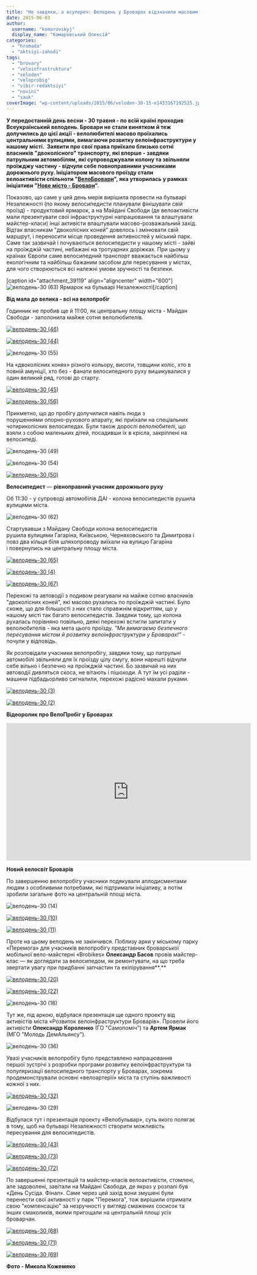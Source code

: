 ```yaml
---
title: "Не завдяки, а всупереч: Велодень у Броварах відзначили масовим велопробігом"
date: 2015-06-03
author: 
  username: "komarovskyj"
  display_name: "Комаровський Олексій"
categories: 
  - "hromada"
  - "aktsiyi-zahodi"
tags: 
  - "brovary"
  - "veloinfrastruktura"
  - "veloden"
  - "veloprobig"
  - "vibir-redaktsiyi"
  - "novini"
  - "sauk"
coverImage: "wp-content/uploads/2015/06/veloden-30-15-e1433167192525.jpg"
---
```


**У передостанній день весни - 30 травня - по всій країні проходив Всеукраїнський велодень. Бровари не стали винятком й теж долучились до цієї акції - велолюбителі масово проїхались центральними вулицями, вимагаючи розвитку велоінфраструктури у нашому місті.  Заявити про свої права приїхало близько сотні власників "двоколісного" транспорту, які вперше - завдяки патрульним автомобілям, які супроводжували колону та звільняли проїжджу частину - відчули себе повноправними учасниками дорожнього руху. Ініціатором масового проїзду стали велоактивісти спільноти "[ВелоБровари](https://www.facebook.com/groups/435367053304258/?fref=ts)", яка утворилась у рамках ініціативи "[Нове місто - Бровари](https://www.facebook.com/groups/1588908808062785/)".**

Показово, що саме у цей день мерія вирішила провести на бульварі Незалежності (по якому велосипедисти планували фінішувати свій проїзд) - продуктовий ярмарок, а на Майдані Свободи (де велоактивісти мали презентувати свої інфраструктурні напрацювання та влаштувати майстер-класи) інші активісти влаштували масово-розважальний захід. Відтак власникам "двоколісних коней" довелось і змінювати свій маршрут, і переносити місце проведення активностей у міський парк. Саме так зазвичай і почуваються велосипедисти у нашому місті - зайві на проїжджій частині, небажані на тротуарних доріжках. При цьому у країнах Європи саме велосипедний транспорт вважається найбільш екологічним та найбільш бажаним засобом для пересування у містах, для чого створюються всі належні умови зручності та безпеки.

\[caption id="attachment\_39119" align="aligncenter" width="600"\]![велодень-30 (63)](https://mpz.brovary.org/wp-content/uploads/2015/06/veloden-30-63-e1433166472122.jpg) Ярмарок на бульварі Незалежності\[/caption\]

**Від мала до велика - всі на велопробіг**

Годинник не пробив ще й 11:00, як центральну площу міста - Майдан Свободи - заполонила майже сотня велолюбителів.

[![велодень-30 (46)](https://mpz.brovary.org/wp-content/uploads/2015/06/veloden-30-46-e1433165919911.jpg)](https://mpz.brovary.org/wp-content/uploads/2015/06/veloden-30-46.jpg)

[![велодень-30 (44)](https://mpz.brovary.org/wp-content/uploads/2015/06/veloden-30-44.jpg)](https://mpz.brovary.org/wp-content/uploads/2015/06/veloden-30-44.jpg)

![велодень-30 (55)](https://mpz.brovary.org/wp-content/uploads/2015/06/veloden-30-55-e1433166267313.jpg)

На «двоколісних конях» різного кольору, висоти, товщини коліс, хто в повній амуніції, хто без - фанати велосипедного руху вишикувалися у один великий ряд, готові до старту.

[![велодень-30 (45)](https://mpz.brovary.org/wp-content/uploads/2015/06/veloden-30-45-e1433166115856.jpg)](https://mpz.brovary.org/wp-content/uploads/2015/06/veloden-30-45.jpg)

[![велодень-30 (56)](https://mpz.brovary.org/wp-content/uploads/2015/06/veloden-30-56-e1433168822260.jpg)](https://mpz.brovary.org/wp-content/uploads/2015/06/veloden-30-56-e1433168822260.jpg)

Прикметно, що до пробігу долучилися навіть люди з порушеннями опорно-рухового апарату, які приїхали на спеціальних чотириколісних велосипедах. Були також дорослі велолюбителі, що взяли з собою маленьких дітей, посадивши їх в крісла, закріплені на велосипеді.

![велодень-30 (49)](https://mpz.brovary.org/wp-content/uploads/2015/06/veloden-30-49-e1433166056894.jpg)

![велодень-30 (54)](https://mpz.brovary.org/wp-content/uploads/2015/06/veloden-30-54-e1433165976898.jpg)

[![велодень-30 (50)](https://mpz.brovary.org/wp-content/uploads/2015/06/veloden-30-50-e1433166326463.jpg)](https://mpz.brovary.org/wp-content/uploads/2015/06/veloden-30-50.jpg)

**Велосипедист** — **рівноправний учасник дорожнього руху**

Об 11:30 - у супроводі автомобілів ДАІ - колона велосипедистів рушила вулицями міста.

![велодень-30 (62)](https://mpz.brovary.org/wp-content/uploads/2015/06/veloden-30-62-e1433166505114.jpg)

Стартувавши з Майдану Свободи колона велосипедистів рушила вулицями Гагаріна, Київською, Черняховського та Димитрова і повз два кільця біля шляхопроводу виїхали на вулицю Гагаріна і повернулись на центральну площу міста.

[![велодень-30 (65)](https://mpz.brovary.org/wp-content/uploads/2015/06/veloden-30-65-e1433166765534.jpg)](https://mpz.brovary.org/wp-content/uploads/2015/06/veloden-30-65.jpg)

[![велодень-30 (4)](https://mpz.brovary.org/wp-content/uploads/2015/06/veloden-30-4-e1433166797720.jpg)](https://mpz.brovary.org/wp-content/uploads/2015/06/veloden-30-4.jpg)

[![велодень-30 (67)](https://mpz.brovary.org/wp-content/uploads/2015/06/veloden-30-67-e1433166992506.jpg)](https://mpz.brovary.org/wp-content/uploads/2015/06/veloden-30-67.jpg)

Перехожі та автоводії з подивом реагували на майже сотню власників "двоколісних коней", які масово рухались по проїжджій частині. Було схоже, що для більшості з них стало справжнім відкриттям, що у нашому місті так багато велосипедистів. Завдяки тому, що колона рухалась порівняно повільно, деякі перехожі встигли запитати у велолюбителів - яка мета цього проїзду. _"Ми вимагаємо безпечного пересування містом й розвитку велоінфраструктури у Броварах!"_ - почули у відповідь.

Як розповідали учасники велопробігу, завдяки тому, що патрульні автомобілі звільняли для їх проїзду цілу смугу, вони нарешті відчули себе вільно і безпечно на проїжджій частині. Бо зазвичай на них автоводії дивляться скоса, не вітають і пішоходи. А тут їм усі раділи - машини підбадьорливо сигналили, перехожі радісно махали руками.

[![велодень-30 (3)](https://mpz.brovary.org/wp-content/uploads/2015/06/veloden-30-31-e1433166828458.jpg)](https://mpz.brovary.org/wp-content/uploads/2015/06/veloden-30-31.jpg)

[![велодень-30 (2)](https://mpz.brovary.org/wp-content/uploads/2015/06/veloden-30-2-e1433166857872.jpg)](https://mpz.brovary.org/wp-content/uploads/2015/06/veloden-30-2.jpg)

**Відеоролик про ВелоПробіг у Броварах**

<iframe src="https://www.youtube.com/embed/ikJn7GMoqJg" width="640" height="360" frameborder="0" allowfullscreen="allowfullscreen"></iframe>

**Новий велосвіт Броварів**

По завершенню велопробігу учасники подякували аплодисментами людям з особливими потребами, які підтримали ініціативу, а потім зробили загальне фото на центральній площі міста.

![велодень-30 (14)](https://mpz.brovary.org/wp-content/uploads/2015/06/veloden-30-14-e1433168999362.jpg)

[![велодень-30 (10)](https://mpz.brovary.org/wp-content/uploads/2015/06/veloden-30-10-e1433168748136.jpg)](https://mpz.brovary.org/wp-content/uploads/2015/06/veloden-30-10-e1433168748136.jpg)

[![велодень-30 (11)](https://mpz.brovary.org/wp-content/uploads/2015/06/veloden-30-11-e1433167125241.jpg)](https://mpz.brovary.org/wp-content/uploads/2015/06/veloden-30-11.jpg)

Проте на цьому велодень не закінчився. Поблизу арки у міському парку «Перемога» для учасників велопробігу представник броварської мобільної вело-майстерні «Brobikes» **Олександр Басов** провів майстер-клас — як доглядати за велосипедом, як ремонтувати, на що треба звертати увагу при придбанні запчастин та екіпірування**.**

[![велодень-30 (20)](https://mpz.brovary.org/wp-content/uploads/2015/06/veloden-30-20-e1433167335321.jpg)](https://mpz.brovary.org/wp-content/uploads/2015/06/veloden-30-20.jpg)

[![велодень-30 (22)](https://mpz.brovary.org/wp-content/uploads/2015/06/veloden-30-22-e1433167398126.jpg)](https://mpz.brovary.org/wp-content/uploads/2015/06/veloden-30-22.jpg)

![велодень-30 (18)](https://mpz.brovary.org/wp-content/uploads/2015/06/veloden-30-18-e1433167295137.jpg)

Тут же, під аркою, відбулася презентація ще одного проекту від активістів міста «Розвиток велоінфраструктури Броварів». Провели його активісти **Олександр Короленко** (ГО "Самопоміч") та **Артем Ярмак** (МГО "Молодь ДемАльянсу").

![велодень-30 (36)](https://mpz.brovary.org/wp-content/uploads/2015/06/veloden-30-36-e1433167665690.jpg)

Увазі учасників велопробігу було представлено напрацювання першої зустрічі з розробки програми розвитку велоінфраструктури та популяризації велосипедного транспорту у Броварах, зокрема продемонстрували основні «велоартерії» міста та ступінь важливості кожної з них.

[![велодень-30 (32)](https://mpz.brovary.org/wp-content/uploads/2015/06/veloden-30-32-e1433167505240.jpg)](https://mpz.brovary.org/wp-content/uploads/2015/06/veloden-30-32.jpg)

![велодень-30 (29)](https://mpz.brovary.org/wp-content/uploads/2015/06/veloden-30-29-e1433167744237.jpg)

Відбулася тут і презентація проекту «Велобульвар», суть якого полягає в тому, щоб на бульварі Незалежності створити можливість пересування для велосипедистів.

[![велодень-30 (43)](https://mpz.brovary.org/wp-content/uploads/2015/06/veloden-30-43-e1433167622595.jpg)](https://mpz.brovary.org/wp-content/uploads/2015/06/veloden-30-43.jpg)

[![велодень-30 (73)](https://mpz.brovary.org/wp-content/uploads/2015/06/veloden-30-73-e1433230854139.jpg)](https://mpz.brovary.org/wp-content/uploads/2015/06/veloden-30-73.jpg)

[![велодень-30 (72)](https://mpz.brovary.org/wp-content/uploads/2015/06/veloden-30-72-e1433230895295.jpg)](https://mpz.brovary.org/wp-content/uploads/2015/06/veloden-30-72.jpg)

По завершенні презентацій та майстер-класів велоактивісти, стомлені, але задоволені, завітали на Майдані Свободи, де якраз у розпалі був «День Сусіда. Фінал». Саме через цей захід вони змушені були перенести свої активності у парк "Перемога", тож вирішили отримати свою "компенсацію" за незручності у вигляді смажених сосисок та інших смаколиків, якими пригощали на центральній площі усіх броварчан.

[![велодень-30 (68)](https://mpz.brovary.org/wp-content/uploads/2015/06/veloden-30-68-e1433168598235.jpg)](https://mpz.brovary.org/wp-content/uploads/2015/06/veloden-30-68.jpg)

[![велодень-30 (71)](https://mpz.brovary.org/wp-content/uploads/2015/06/veloden-30-71-e1433168639398.jpg)](https://mpz.brovary.org/wp-content/uploads/2015/06/veloden-30-71.jpg)

[![велодень-30 (69)](https://mpz.brovary.org/wp-content/uploads/2015/06/veloden-30-69-e1433168673408.jpg)](https://mpz.brovary.org/wp-content/uploads/2015/06/veloden-30-69.jpg)

**Фото - Микола Кожемяко**
